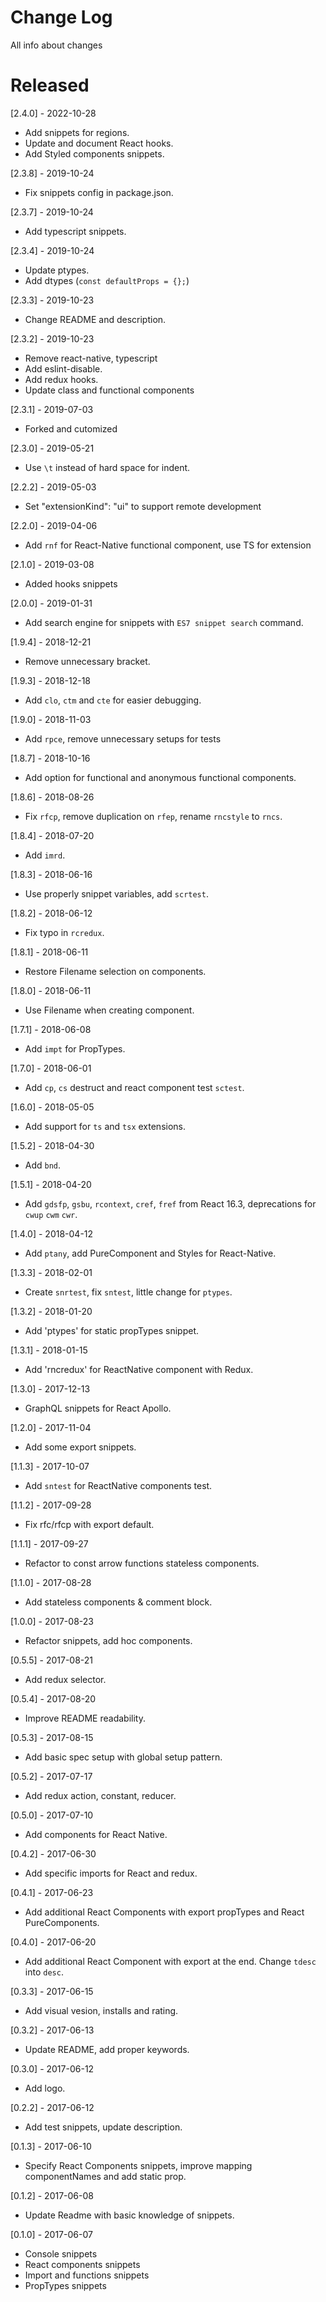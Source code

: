 # Change Log

All info about changes

# Released

[2.4.0] - 2022-10-28

- Add snippets for regions.
- Update and document React hooks.
- Add Styled components snippets.

[2.3.8] - 2019-10-24

- Fix snippets config in package.json.

[2.3.7] - 2019-10-24

- Add typescript snippets.

[2.3.4] - 2019-10-24

- Update ptypes.
- Add dtypes (`const defaultProps = {};`)

[2.3.3] - 2019-10-23

- Change README and description.

[2.3.2] - 2019-10-23

- Remove react-native, typescript
- Add eslint-disable.
- Add redux hooks.
- Update class and functional components

[2.3.1] - 2019-07-03

- Forked and cutomized

[2.3.0] - 2019-05-21

- Use `\t` instead of hard space for indent.

[2.2.2] - 2019-05-03

- Set "extensionKind": "ui" to support remote development

[2.2.0] - 2019-04-06

- Add `rnf` for React-Native functional component, use TS for extension

[2.1.0] - 2019-03-08

- Added hooks snippets

[2.0.0] - 2019-01-31

- Add search engine for snippets with `ES7 snippet search` command.

[1.9.4] - 2018-12-21

- Remove unnecessary bracket.

[1.9.3] - 2018-12-18

- Add `clo`, `ctm` and `cte` for easier debugging.

[1.9.0] - 2018-11-03

- Add `rpce`, remove unnecessary setups for tests

[1.8.7] - 2018-10-16

- Add option for functional and anonymous functional components.

[1.8.6] - 2018-08-26

- Fix `rfcp`, remove duplication on `rfep`, rename `rncstyle` to `rncs`.

[1.8.4] - 2018-07-20

- Add `imrd`.

[1.8.3] - 2018-06-16

- Use properly snippet variables, add `scrtest`.

[1.8.2] - 2018-06-12

- Fix typo in `rcredux`.

[1.8.1] - 2018-06-11

- Restore Filename selection on components.

[1.8.0] - 2018-06-11

- Use Filename when creating component.

[1.7.1] - 2018-06-08

- Add `impt` for PropTypes.

[1.7.0] - 2018-06-01

- Add `cp`, `cs` destruct and react component test `sctest`.

[1.6.0] - 2018-05-05

- Add support for `ts` and `tsx` extensions.

[1.5.2] - 2018-04-30

- Add `bnd`.

[1.5.1] - 2018-04-20

- Add `gdsfp`, `gsbu`, `rcontext`, `cref`, `fref` from React 16.3, deprecations for `cwup` `cwm` `cwr`.

[1.4.0] - 2018-04-12

- Add `ptany`, add PureComponent and Styles for React-Native.

[1.3.3] - 2018-02-01

- Create `snrtest`, fix `sntest`, little change for `ptypes`.

[1.3.2] - 2018-01-20

- Add 'ptypes' for static propTypes snippet.

[1.3.1] - 2018-01-15

- Add 'rncredux' for ReactNative component with Redux.

[1.3.0] - 2017-12-13

- GraphQL snippets for React Apollo.

[1.2.0] - 2017-11-04

- Add some export snippets.

[1.1.3] - 2017-10-07

- Add `sntest` for ReactNative components test.

[1.1.2] - 2017-09-28

- Fix rfc/rfcp with export default.

[1.1.1] - 2017-09-27

- Refactor to const arrow functions stateless components.

[1.1.0] - 2017-08-28

- Add stateless components & comment block.

[1.0.0] - 2017-08-23

- Refactor snippets, add hoc components.

[0.5.5] - 2017-08-21

- Add redux selector.

[0.5.4] - 2017-08-20

- Improve README readability.

[0.5.3] - 2017-08-15

- Add basic spec setup with global setup pattern.

[0.5.2] - 2017-07-17

- Add redux action, constant, reducer.

[0.5.0] - 2017-07-10

- Add components for React Native.

[0.4.2] - 2017-06-30

- Add specific imports for React and redux.

[0.4.1] - 2017-06-23

- Add additional React Components with export propTypes and React PureComponents.

[0.4.0] - 2017-06-20

- Add additional React Component with export at the end. Change `tdesc` into `desc`.

[0.3.3] - 2017-06-15

- Add visual vesion, installs and rating.

[0.3.2] - 2017-06-13

- Update README, add proper keywords.

[0.3.0] - 2017-06-12

- Add logo.

[0.2.2] - 2017-06-12

- Add test snippets, update description.

[0.1.3] - 2017-06-10

- Specify React Components snippets, improve mapping componentNames and add static prop.

[0.1.2] - 2017-06-08

- Update Readme with basic knowledge of snippets.

[0.1.0] - 2017-06-07

- Console snippets
- React components snippets
- Import and functions snippets
- PropTypes snippets
